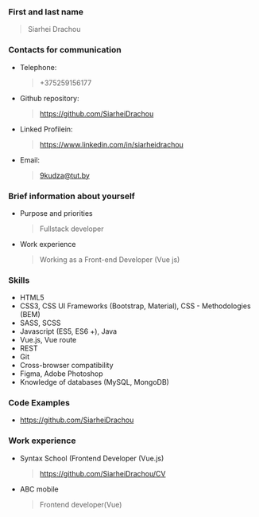 ### First and last name
  > Siarhei Drachou
### Contacts for communication
- Telephone:
  > +375259156177
- Github repository:
  > https://github.com/SiarheiDrachou
- Linked Profilein:
  > https://www.linkedin.com/in/siarheidrachou
- Email:
  > 9kudza@tut.by
### Brief information about yourself
- Purpose and priorities
  > Fullstack developer
- Work experience
  > Working as a Front-end Developer (Vue js)
### Skills
- HTML5
- CSS3, CSS UI Frameworks (Bootstrap, Material), CSS - Methodologies (BEM)
- SASS, SCSS
- Javascript (ES5, ES6 +), Java
- Vue.js, Vue route
- REST
- Git
- Cross-browser compatibility
- Figma, Adobe Photoshop
- Knowledge of databases (MySQL, MongoDB)
### Code Examples
- https://github.com/SiarheiDrachou
### Work experience
- Syntax School (Frontend Developer (Vue.js)
  > https://github.com/SiarheiDrachou/CV
- ABC mobile
  > Frontend developer(Vue)